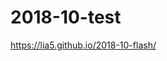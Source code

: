 # 2018-10-test

<p><a href="https://lia5.github.io/2018-10-flash/">https://lia5.github.io/2018-10-flash/</a></p>
